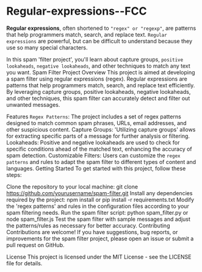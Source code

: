 # Regular-expressions--FCC
**Regular expressions**, often shortened to `"regex" or "regexp"`, are patterns that help programmers match, search, and replace text. `Regular expressions` are powerful, but can be difficult to understand because they use so many special characters.

In this spam 'filter project', you'll learn about capture groups, `positive lookaheads`, `negative lookaheads`, and other techniques to match any text you want.
Spam Filter Project
Overview
This project is aimed at developing a spam filter using regular expressions (regex). Regular expressions are patterns that help programmers match, search, and replace text efficiently. By leveraging capture groups, positive lookaheads, negative lookaheads, and other techniques, this spam filter can accurately detect and filter out unwanted messages.

Features
`Regex Patterns`: The project includes a set of regex patterns designed to match common spam phrases, URLs, email addresses, and other suspicious content.
Capture Groups: 'Utilizing capture groups' allows for extracting specific parts of a message for further analysis or filtering.
Lookaheads: Positive and negative lookaheads are used to check for specific conditions ahead of the matched text, enhancing the accuracy of spam detection.
Customizable Filters: Users can customize the `regex patterns` and rules to adapt the spam filter to different types of content and languages.
Getting Started
To get started with this project, follow these steps:

Clone the repository to your local machine: git clone https://github.com/yourusername/spam-filter.git
Install any dependencies required by the project: npm install or pip install -r requirements.txt
Modify the 'regex patterns' and rules in the configuration files according to your spam filtering needs.
Run the spam filter script: python spam_filter.py or node spam_filter.js
Test the spam filter with sample messages and adjust the patterns/rules as necessary for better accuracy.
Contributing
Contributions are welcome! If you have suggestions, bug reports, or improvements for the spam filter project, please open an issue or submit a pull request on GitHub.

License
This project is licensed under the MIT License - see the LICENSE file for details.
